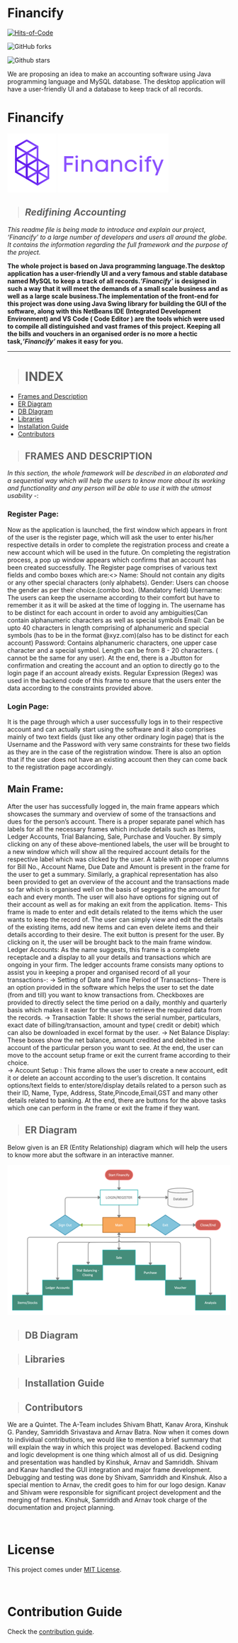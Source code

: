 # Financify

[![Hits-of-Code](https://hitsofcode.com/github/Kanav-Arora/Financify?branch=main)](https://hitsofcode.com/github/Kanav-Arora/Financify/view?branch=main)

![GitHub forks](https://img.shields.io/github/forks/Kanav-Arora/Financify?style=social)

![Github stars](https://img.shields.io/github/stars/Kanav-Arora/Financify?style=social)

We are proposing an idea to make an accounting software using Java programming language and MySQL database. The desktop application will have a user-friendly UI and a database to keep track of all records.

# Financify
![image](./EndSem/src/Icons/icon.png)
![image](./EndSem/src/Icons/full_logo.png)
>## *Redifining Accounting*

*This readme file is being made to introduce and explain our project, *‘Financify’* to a large number of developers and users all around the globe. It contains the information regarding the full framework and the purpose of the project.*

**The whole project is based on Java programming language.The desktop application has a user-friendly UI and a very famous and stable database named MySQL to keep a track of all records.*’Financify’* is designed in such a way that it will meet the demands of a small scale business and as well as a large scale business.The implementation of the front-end for this project was done using Java Swing library for building the GUI of the software, along with this NetBeans IDE (Integrated Development Environment) and VS Code ( Code Editor ) are the tools which were used to compile all distinguished and vast frames of this project. Keeping all the bills and vouchers in an organised order is no more a hectic task,*’Financify’* makes it easy for you.**  
____


># INDEX
- [Frames and Description](#id-sec1)
- [ER Diagram](#id-sec2)
- [DB DIagram](#id-sec3)
- [Libraries](#id-sec4)
- [Installation Guide](#id-sec5)
- [Contributors](#id-sec6)

<div id='id-sec1'/>


>## FRAMES AND DESCRIPTION

*In this section, the whole framework will be described in an elaborated and a sequential way which will help the users to know more about its working and functionality and any person will be able to use it with the utmost usability* -:
 
### Register Page:



<p> Now as the application is launched, the first window which appears in front of the user is the register page, which will ask the user to enter his/her respective details in order to complete the registration process and create a new account which will be used in the future. On completing the registration process, a pop up window appears which confirms that an account has been created successfully. The Register page comprises of various text fields and combo boxes which are:<>
Name: Should not contain any digits or any other special characters (only alphabets).
Gender: Users can choose the gender as per their choice.(combo box). (Mandatory field)
Username: The users can keep the username according to their comfort but have to remember it as it will be asked at the time of logging in. The username has to be distinct for each account in order to avoid any ambiguities(Can contain alphanumeric characters as well as special symbols
Email: Can be upto 40 characters in length comprising of alphanumeric and special symbols (has to be in the format @xyz.com)(also has to be distinct for each account)
Password: Contains alphanumeric characters, one upper case character and a special symbol. Length can be from 8 - 20 characters. ( cannot be the same for any user).
 At the end, there is a Jbutton for confirmation and creating the account and an option to directly go to the login page if an account already exists.
Regular Expression (Regex) was used in the backend code of this frame to ensure that the users enter the data according to the constraints provided above.
    
### Login Page:


  It is the page through which a user successfully logs in to their respective account and can actually start using the software and it also comprises mainly of two text fields (just like any other ordinary login page) that is the Username and the Password with very same constraints for these two fields as they are in the case of the registration window. There is also an option that if the user does not have an existing account then they can come back to the registration page accordingly.


## Main Frame:


After the user has successfully logged in, the main frame appears which showcases the summary and overview of some of the transactions and dues for the person’s account. There is a proper separate panel which has labels for all the necessary frames which include details such as Items, Ledger Accounts, Trial Balancing, Sale, Purchase and Voucher. By simply clicking on any of these above-mentioned labels, the user will be brought to a new window which will show all the required account details for the respective label which was clicked by the user. A table with proper columns for Bill No., Account Name, Due Date and Amount is present in the frame for the user to get a summary. Similarly, a graphical representation has also been provided to get an overview of the account and the transactions made so far which is organised well on the basis of segregating the amount for each and every month. The user will also have options for signing out of their account as well as for making an exit from the application.
Items- This frame is made to enter and edit details related to the items which the user wants to keep the record of. The user can simply view and edit the details of the existing items, add new items and can even delete items and their details according to their desire. The exit button is present for the user. By clicking on it, the user will be brought back to the main frame window.
Ledger Accounts: As the name suggests, this frame is a complete receptacle and a display to all your details and transactions which are ongoing in your firm. The ledger accounts frame consists many options to assist you in keeping a proper and organised record of all your transactions-:
            -> Setting of Date and Time Period of Transactions- There is an option provided in the software which helps the user to set the date (from and till) you want to know transactions from. Checkboxes are provided to directly select the time period on a daily, monthly and quarterly basis which makes it easier for the user to retrieve the required data from the records.
         -> Transaction Table: It shows the serial number, particulars, exact date of billing/transaction, amount and type( credit or debit) which can also be downloaded in excel format by the user.
       -> Net Balance Display: These boxes show the net balance, amount credited and debited in the account of the particular person you want to see.
At the end, the user can move to the account setup frame or exit the current frame according to their choice.        
-> Account Setup : This frame allows the user to create a new account, edit it or delete an account according to the user’s discretion. It contains options/text fields to enter/store/display details related to a person such as their ID, Name, Type, Address, State,Pincode,Email,GST and many other details related to banking.
At the end, there are buttons for the above tasks which one can perform in the frame or exit the frame if they want. 


<div id='id-sec1'/>

<div id='id-sec2'/>


> ## ER Diagram
Below given is an ER (Entity Relationship) diagram which will help the users to know more abut the software in an interactive manner.

![image](./EndSem/src/Icons/ER.png)



<div id='id-sec3'/>


>## DB Diagram


<div id='id-sec4'/>


>## Libraries
<div id='id-sec5'/>


>## Installation Guide
<div id='id-sec6'/>


>## Contributors

<p>We are a Quintet. The A-Team includes Shivam Bhatt, Kanav Arora, Kinshuk G. Pandey, Samriddh Srivastava and Arnav Batra. Now when it comes down to individual contributions, we would like to mention a brief summary that will explain the way in which this project was developed. Backend coding and logic development is one thing which almost all of us did. Designing and presentation was handled by Kinshuk, Arnav and Samriddh. Shivam and Kanav handled the GUI integration and major frame development. Debugging and testing was done by Shivam, Samriddh and Kinshuk. Also a special mention to Arnav, the credit goes to him for our logo design. Kanav and Shivam were responsible for significant project development and the merging of frames. Kinshuk, Samriddh and Arnav took charge of the documentation and project planning.<p>



<br>

# License

This project comes under [MIT License](LICENSE).

<br>

# Contribution Guide

Check the [contribution guide](CONTRIBUTING.md).

